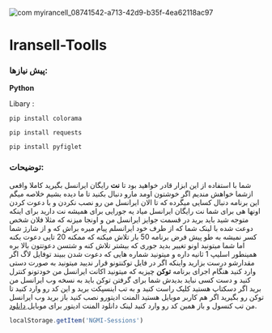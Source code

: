 
![com myirancell_08741542-a713-42d9-b35f-4ea62118ac97](https://github.com/user-attachments/assets/e1ad2c87-ac94-4a73-8516-61b521f545c9)

# Iransell-Toolls



### پیش نیازها:


**Python**

Libary :

```pip install colorama```  

```pip install requests```

```pip install pyfiglet```

### توضیحات:
 شما با استفاده از این ابزار قادر خواهید بود تا **نت** رایگان ایرانسل بگیرید کاملا واقعی ازشما خواهش مندیم اگر خوشتون اومد مارو  دنبال بکنید تا ما دیده بشیم خلاصه میگم این برنامه دنبال کسایی میگرده که تا الان ایرانسل من رو نصب نکردن و با دعوت کردن اونها هی برای شما نت رایگان ایرانسل میاد یه جورایی برای همیشه نت دارید برای اینکه متوجه شید باید برید در قسمت جوایز ایرانسل من و اونجا میزنه که مثلا فلان شخص دوعت شده با لینک شما که از طرف خود ایرانسلم پیام میره براش که و از شارژ شما کسر نمیشه به طو پیش فرض برنامه 50 بار تلاش میکنه که ممکنه 20 تایی دعوت بکنه اما شما میتونید اونو تغییر بدید جوری که بیشتر تلاش کنه و شتسن دعوتتون بالا بره همینطور اسلیپ 1 ثانیه داره و میتونید شماره هایی که دعوت شدن ببیند توفایل لاگ اگر مقدارشو درست بزارید 
 واینکه اگر در فایل توکنتونو قرار ندیید میتونید به صورت دستی وارد کنید هنگام اجرای برنامه **توکن** چیزیه که میتونید اکانت ایرانسل من خودتونو کنترل کنید و دست کسی نباید بدیدش شما برای گرفتن توکن باید به نسخه وب ایرانسل من برید اگر دسکتاپ هستید کلیک راست کنید و به تب اینسپکت برید و این کد رو وارد کنید تا توکن رو بگیرید اگر هم کاربر موبایل هستید المنت ادیتورو نصب کنید باز برید وب ایرانسل من تب کنسول و باز همین کد رو وارد کنید 
 لینک دانلود المنت ادیتور برای موبایل [ِدانلود](https://myket.ir/app/com.code_element.vipapp.newapp "The best search engine for privacy").


```javascript
localStorage.getItem('NGMI-Sessions')

